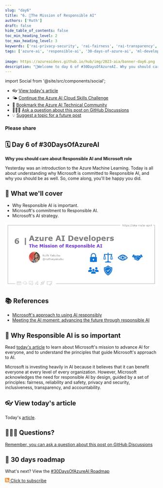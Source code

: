 ```yaml
---
slug: "day6"
title: "6. 🏁The Mission of Responsible AI"
authors: ['Ruth']
draft: false
hide_table_of_contents: false
toc_min_heading_level: 2
toc_max_heading_level: 3
keywords: ['rai-privacy-security', 'rai-fairness', 'rai-transparency', 'rai-accountable', 'rai-inclusion', 'rai-reliable']
tags: ['azure-ai', 'responsible-ai', '30-days-of-azure-ai', 'ml-developers', 'app-developers']

image: https://azureaidevs.github.io/hub/img/2023-aia/banner-day6.png
description: "🏁Welcome to day 6 of #30DaysOfAzureAI. Why you should care about Responsible AI and Microsoft role https://azureaidevs.github.io/hub/2023-aia/day6"
---
```


import Social from '@site/src/components/social';

<head>

  <meta name="twitter:url" content="https://azureaidevs.github.io/hub/2023-aia/day6" />
  <meta name="twitter:title" content="The Mission of Responsible AI" />
  <meta name="twitter:description" content="🏁Welcome to day 6 of #30DaysOfAzureAI. Why you should care about Responsible AI and Microsoft role" />
  <meta name="twitter:image" content="https://azureaidevs.github.io/hub/img/2023-aia/banner-day6.png" />
  <meta name="twitter:card" content="summary_large_image" />

  <meta property="og:url" content="https://azureaidevs.github.io/hub/2023-aia/day6" />
  <meta property="og:title" content="Welcome to day 6 🏁The Mission of Responsible AI" />
  <meta property="og:description" content="Why you should care about Responsible AI and Microsoft role https://azureaidevs.github.io/hub/2023-aia/day6 AzureAiDevs,AI AIEthics,AIforAll,ResponsibleAI" />
  <meta property="og:image" content="https://azureaidevs.github.io/hub/img/2023-aia/banner-day6.png" />
  <meta property="og:type" content="article" />
  <meta property="og:site_name" content="Azure AI Developer" />

  <link rel="canonical" href="https://www.microsoft.com/ai/our-approach?WT.mc_id=aiml-89446-dglover"  />

</head>

- 👓 [View today's article](https://www.microsoft.com/ai/our-approach?WT.mc_id=aiml-89446-dglover)
- 🌤️ [Continue the Azure AI Cloud Skills Challenge](https://aka.ms/30-days-of-azure-ai-challenge)
- 🏫 [Bookmark the Azure AI Technical Community](https://techcommunity.microsoft.com/t5/artificial-intelligence-and/ct-p/AI)
- 🙋🏾‍♂️ [Ask a question about this post on GitHub Discussions](https://github.com/AzureAiDevs/hub/discussions/categories/6-the-mission-of-responsible-ai)
- 💡 [Suggest a topic for a future post](https://github.com/AzureAiDevs/hub/discussions/categories/call-for-content)

### Please share

<Social
    page_url="https://azureaidevs.github.io/hub/2023-aia/day6"
    image_url="https://azureaidevs.github.io/hub/img/2023-aia/banner-day6.png"
    title="The Mission of Responsible AI"
    description= "🏁Day 6 of #30DaysOfAzureAI. Discover why Responsible AI matters, how Microsoft is leading the charge, and the principles guiding Microsoft's approach to AI."
    hashtags="AzureAiDevs,AI,AIEthics,AIforAll,ResponsibleAI"
    hashtag="#30DaysOfAzureAi"
/>

## 🗓️ Day 6 of #30DaysOfAzureAI

<!-- README
The following description is also used for the tweet. So it should be action oriented and grab attention 
If you update the description, please update the description: in the frontmatter as well.
-->

**Why you should care about Responsible AI and Microsoft role**

<!-- README
The following is the intro to the post. It should be a short teaser for the post.
-->

Yesterday was an introduction to the Azure Machine Learning. Today is all about understanding why Microsoft is committed to Responsible AI, and why you should be as well. So, come along, you'll be happy you did.

## 🎯 What we'll cover

<!-- README
The following list is the main points of the post. There should be 3-4 main points.
 -->


- Why Responsible AI is important.
- Microsoft's commitment to Responsible AI.
- Microsoft's AI strategy.

<!-- 
- Main point 1
- Main point 2
- Main point 3 
- Main point 4
-->

![Image banner for day 6](./../../static/img/2023-aia/banner-day6.png)

<!-- README
Add or update a list relevant references here. These could be links to other blog posts, Microsoft Learn Module, videos, or other resources.
-->



## 📚 References

- [Microsoft's approach to using AI responsibly](https://news.microsoft.com/source/features/ai/microsoft-approach-to-ai/#using-ai-responsibly?WT.mc_id=aiml-89446-dglover)
- [Meeting the AI moment: advancing the future through responsible AI](https://blogs.microsoft.com/on-the-issues/2023/02/02/responsible-ai-chatgpt-artificial-intelligence?WT.mc_id=aiml-89446-dglover)


<!-- README
The following is the body of the post. It should be an overview of the post that you are referencing.
See the Learn More section, if you supplied a canonical link, then will be displayed here.
-->


## 🚌 Why Responsible AI is so important

Read [today's article](https://www.microsoft.com/ai/our-approach?WT.mc_id=aiml-89446-dglover) to learn about Microsoft's mission to advance AI for everyone, and to understand the principles that guide Microsoft's approach to AI.

Microsoft is investing heavily in AI because it believes that it can benefit everyone at every level of every organization. However, Microsoft acknowledges the need for responsible AI by design, guided by a set of principles: fairness, reliability and safety, privacy and security, inclusiveness, transparency, and accountability.


## 👓 View today's article

Today's [article](https://www.microsoft.com/ai/our-approach?WT.mc_id=aiml-89446-dglover).


## 🙋🏾‍♂️ Questions?

[Remember, you can ask a question about this post on GitHub Discussions](https://github.com/AzureAiDevs/hub/discussions/categories/6-the-mission-of-responsible-ai)

## 📍 30 days roadmap

What's next? View the [#30DaysOfAzureAI Roadmap](/hub/roadmap/30days)

[![](./../../static/img/2023-aia/rss.png) Click to subscribe](https://azureaidevs.github.io/hub/2023-aia/rss.xml)